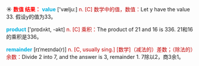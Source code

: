 ☀ <font color="red">**数值 结果：**</font>
<font color="sky blue">**value**</font> ['vælju:] 
<font color="#c00000">n. [C] 数学中的值，数值：</font>Let y have the value 33. 假设y的值为33。

<font color="sky blue">**product**</font> ['prɒdʌkt, -əkt] 
<font color="#c00000">n. [C] 乘积：</font>The product of 21 and 16 is 336. 21和16的乘积是336。
           
<font color="sky blue">**remainder**</font> [rɪˈmeɪndə(r)]
<font color="#c00000">n. [C, usually sing.] [数学]（减法的）差数；（除法的）余数：</font>Divide 2 into 7, and the answer is 3, remainder 1. 7除以2，商3余1。
 

